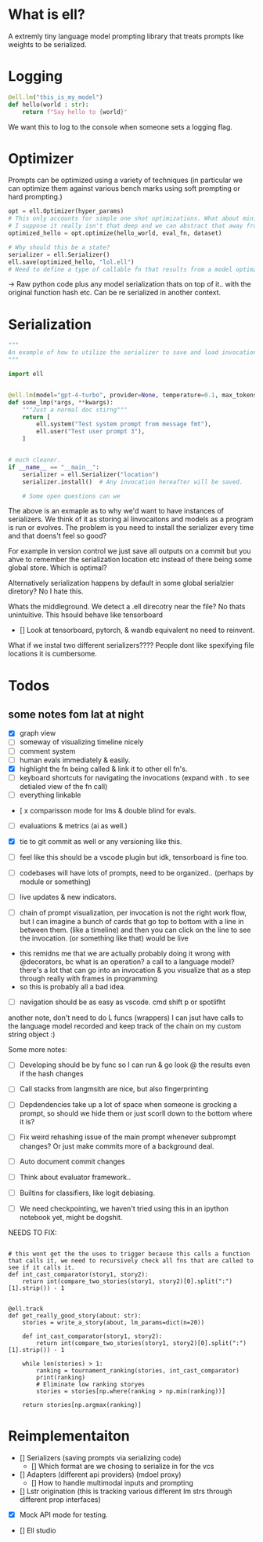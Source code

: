 # What is ell?
A extremly tiny language model prompting library that treats prompts like weights to be serialized.

# Logging
```python
@ell.lm("this_is_my_model")
def hello(world : str):
    return f"Say hello to {world}"
```

We want this to log to the console when someone sets a logging flag.

# Optimizer
Prompts can be optimized using a variety of techniques (in particular we can optimize them against various bench marks using soft prompting or hard prompting.)
```python
opt = ell.Optimizer(hyper_params)
# This only accounts for simple one shot optimizations. What about minibatches and control about what the optimizer sees?
# I suppose it really isn't that deep and we can abstract that away from the model context.
optimized_hello = opt.optimize(hello_world, eval_fn, dataset)

# Why should this be a state?
serializer = ell.Serializer()
ell.save(optimized_hello, "lol.ell")
# Need to define a type of callable fn that results from a model optimzier so that people can easily implement their own optimizers. This will come later of course.
```
->
Raw python code plus any model serialization thats on top of it.. with the original function hash etc. Can be re serialized in another context.

# Serialization
```python
"""
An example of how to utilize the serializer to save and load invocations from the model.
"""

import ell


@ell.lm(model="gpt-4-turbo", provider=None, temperature=0.1, max_tokens=5)
def some_lmp(*args, **kwargs):
    """Just a normal doc stirng"""
    return [
        ell.system("Test system prompt from message fmt"),
        ell.user("Test user prompt 3"),
    ]


# much cleaner.
if __name__ == "__main__":
    serializer = ell.Serializer("location")
    serializer.install()  # Any invocation hereafter will be saved.

    # Some open questions can we

```

The above is an exmaple as to why we'd want to have instances of serializers. We think of it as storing al linvocaitons and models as a program is run or evolves. The problem is you need to install the serializer every time and that doens't feel so good? 

For example in version control we just save all outputs on a commit but you ahve to remember the serialization location etc instead of there being some global store. Which is optimal?

Alternatively serialization happens by default in some global serialzier diretory? No I hate this.

Whats the middleground. We detect a .ell direcotry near the file? No thats unintuitive. This hsould behave like tensorboard
- [] Look at tensorboard, pytorch, & wandb equivalent no need to reinvent.

 What if we instal two different serializers????
 People dont like spexifying file locations it is cumbersome.


# Todos


## some notes fom lat at night

- [X] graph view
- [ ] someway of visualizing timeline nicely
- [ ] comment system
- [ ] human evals immediately & easily. 
- [X] highlight the fn being called & link it to other ell fn's.
- [ ] keyboard shortcuts for navigating the invocations (expand with . to see detialed view of the fn call)
- [ ] everything linkable
- [ x comparisson mode for lms & double blind for evals.
- [ ] evaluations & metrics (ai as well.)
- [x] tie to git commit as well or any versioning like this.
- [ ] feel like this should be a vscode plugin but idk, tensorboard is fine too.
- [ ] codebases will have lots of prompts, need to be organized.. (perhaps by module or something)
- [ ] live updates & new indicators.

- [ ] chain of prompt visualization, per invocation is not the right work flow, but I can imagine a bunch of cards that go top to bottom with a line in between them. (like a timeline) and then you can click on the line to see the invocation. (or something like that) would be live
 * this remidns me that we are actually probably doing it wrong with @decorators, bc what is an operation? a call to a language model? there's a lot that can go into an invocation & you visualize that as a step through really with frames in programming
 * so this is probably all a bad idea.
 - [ ] navigation should be as easy as vscode. cmd shift p or spotlifht


another note,
don't need to do L funcs (wrappers) I can jsut have calls to the language model recorded and keep track of the chain on my custom string object :)



Some more notes:
- [ ] Developing should be by func so I can run & go look @ the results even if the hash changes
- [ ] Call stacks from langmsith are nice, but also fingerprinting 
- [ ] Depdendencies take up a lot of space when someone is grocking a prompt, so should we hide them or just scorll down to the bottom where it is?
- [ ] Fix weird rehashing issue of the main prompt whenever subprompt changes? Or just make commits more of a background deal.
- [ ] Auto document commit changes
- [ ] Think about evaluator framework..
- [ ] Builtins for classifiers, like logit debiasing.
- [ ] We need checkpointing, we haven't tried using this in an ipython notebook yet, might be dogshit.


NEEDS TO FIX:
```

# this wont get the the uses to trigger because this calls a function that calls it, we need to recursively check all fns that are called to see if it calls it.
def int_cast_comparator(story1, story2):
    return int(compare_two_stories(story1, story2)[0].split(":")[1].strip()) - 1


@ell.track
def get_really_good_story(about: str):
    stories = write_a_story(about, lm_params=dict(n=20))

    def int_cast_comparator(story1, story2):
        return int(compare_two_stories(story1, story2)[0].split(":")[1].strip()) - 1

    while len(stories) > 1:
        ranking = tournament_ranking(stories, int_cast_comparator)
        print(ranking)
        # Eliminate low ranking storyes
        stories = stories[np.where(ranking > np.min(ranking))]

    return stories[np.argmax(ranking)]
```


#  Reimplementaiton
- [] Serializers (saving prompts via serializing code) 
    - [] Which format are we chosing to serialize in for the vcs
- [] Adapters (different api providers) (mdoel proxy)
    - [] How to handle multimodal inputs and prompting 
- [] Lstr origination (this is tracking various different lm strs through different prop interfaces)

- [x] Mock API mode for testing.

- [] Ell studio